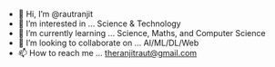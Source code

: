 - 👋 Hi, I’m @rautranjit
- 👀 I’m interested in ... Science & Technology 
- 🌱 I’m currently learning ... Science, Maths, and Computer Science
- 💞️ I’m looking to collaborate on ... AI/ML/DL/Web
- 📫 How to reach me ... theranjitraut@gmail.com

<!---
rautranjit/rautranjit is a ✨ special ✨ repository because its `README.md` (this file) appears on your GitHub profile.
You can click the Preview link to take a look at your changes.
--->
